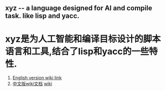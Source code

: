 xyz -- a language designed for AI and compile task. like lisp and yacc.
-----------------------------------------------------------------------
xyz是为人工智能和编译目标设计的脚本语言和工具,结合了lisp和yacc的一些特性.
=======================================================================

1. [English version wiki link](README-en.md)
2. [中文版wiki文档](README-cn.md)
[wiki](wiki)

